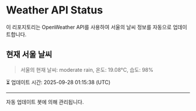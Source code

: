 
# Weather API Status

이 리포지토리는 OpenWeather API를 사용하여 서울의 날씨 정보를 자동으로 업데이트합니다.

## 현재 서울 날씨
> 서울의 현재 날씨: moderate rain, 온도: 19.08°C, 습도: 98%

⏳ 업데이트 시간: 2025-09-28 01:15:38 (UTC)

---
자동 업데이트 봇에 의해 관리됩니다.
